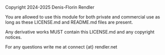 Copyright 2024-2025 Denis-Florin Rendler

You are allowed to use this module for both private and commercial use as long as these
LICENSE.md and README.md files are present.

Any derivative works MUST contain this LICENSE.md and any copyright notices.

For any questions write me at connect {at} rendler.net
